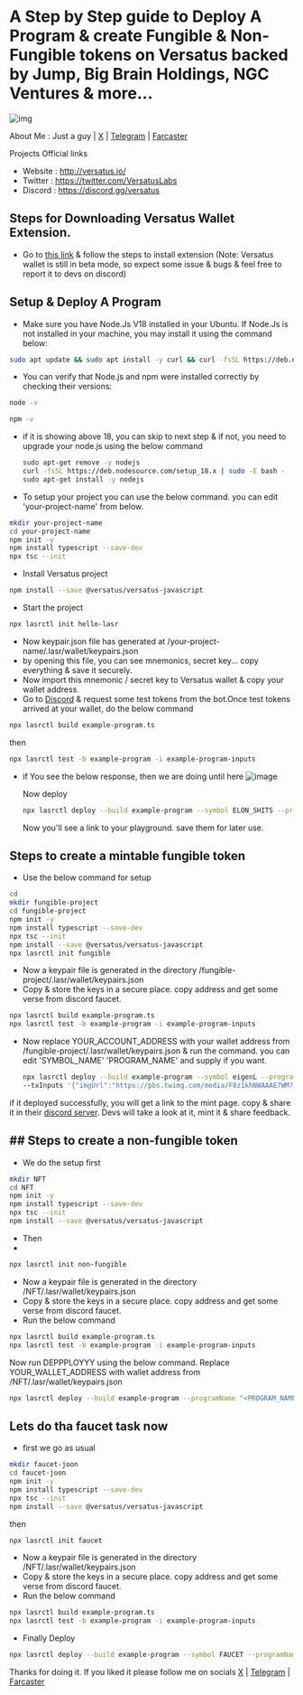 # A Step by Step guide to Deploy A Program & create Fungible & Non-Fungible tokens on Versatus backed by Jump, Big Brain Holdings, NGC Ventures & more...
![img](https://pbs.twimg.com/profile_banners/1465798967657209857/1695224624/1500x500)

About Me : Just a guy | [X](https://x.com/@bigiley) | [Telegram](https://t.me/johnw1k) | [Farcaster](https://warpcast.com/johnwick69)

Projects Official links
   - Website : http://versatus.io/
   - Twitter : https://twitter.com/VersatusLabs
   - Discord : https://discord.gg/versatus

## Steps for Downloading Versatus Wallet Extension.
   - Go to [this link](https://itero.plasmo.com/ext/omkbidglggpedccmhohmemehpghgidaj) & follow the steps to install extension (Note: Versatus wallet is still in beta mode, so expect some issue & bugs & feel free to report it to devs on discord)

## Setup & Deploy A Program

  - Make sure you have Node.Js V18 installed in your Ubuntu. If Node.Js is not installed in your machine, you may install it using the command below:

 ```sh
sudo apt update && sudo apt install -y curl && curl -fsSL https://deb.nodesource.com/setup_18.x | sudo -E bash - && sudo apt install -y nodejs
```
  
  -  You can verify that Node.js and npm were installed correctly by checking their versions:

```sh
node -v
```
  
  ```sh
npm -v
```
  
  - if it is showing above 18, you can skip to next step & if not, you need to upgrade your node.js using the below command  
    ```sh
    sudo apt-get remove -y nodejs
    curl -fsSL https://deb.nodesource.com/setup_18.x | sudo -E bash -
    sudo apt-get install -y nodejs
    ```
  
  - To setup your project you can use the below command. you can edit 'your-project-name' from below.

```sh
mkdir your-project-name
cd your-project-name
npm init -y
npm install typescript --save-dev
npx tsc --init
```
- Install Versatus project

```sh
npm install --save @versatus/versatus-javascript
```
- Start the project
```sh
npx lasrctl init hello-lasr
```
- Now keypair.json file has generated at /your-project-name/.lasr/wallet/keypairs.json
- by opening this file, you can see mnemonics, secret key... copy everything & save it securely.
- Now import this mnemonic / secret key to Versatus wallet & copy your wallet address.
- Go to [Discord](https://discord.com/channels/1034112774789414963/1228424731955433493) & request some test tokens from the bot.Once test tokens arrived at your wallet, do the below command
```sh
npx lasrctl build example-program.ts
```
then
```sh
npx lasrctl test -b example-program -i example-program-inputs
```
 - if You see the below response, then we are doing until here
    ![image](https://github.com/johnwick42in/versatus/assets/74258783/2c6d44d1-18e4-40b9-a321-362fd00d4b94)

   Now deploy
   ```sh
   npx lasrctl deploy --build example-program --symbol ELON_SHITS --programName ZKscem
   ```
   Now you'll see a link to your playground. save them for later use.

## Steps to create a mintable fungible token

- Use the below command for setup
```sh
cd
mkdir fungible-project
cd fungible-project
npm init -y
npm install typescript --save-dev
npx tsc --init
npm install --save @versatus/versatus-javascript
npx lasrctl init fungible
```
- Now a keypair file is generated in the directory /fungible-project/.lasr/wallet/keypairs.json
- Copy & store the keys in a secure place. copy address and get some verse from discord faucet.
```sh
npx lasrctl build example-program.ts
npx lasrctl test -b example-program -i example-program-inputs
```
- Now replace YOUR_ACCOUNT_ADDRESS with your wallet address from /fungible-project/.lasr/wallet/keypairs.json & run the command. you can edit 'SYMBOL_NAME' 'PROGRAM_NAME' and supply if you want.
  
  ```sh
  npx lasrctl deploy --build example-program --symbol eigenL --programName sreeramK --initializedSupply 6900000 --totalSupply 6900000 --recipientAddress YOUR_ACCOUNT_ADDRESS \
  --txInputs '{"imgUrl":"https://pbs.twimg.com/media/F8z1khNWAAAE7WM?format=jpg&name=900x900","paymentProgramAddress": "0x9f85fb953179fb2418faf4e5560c1ac3717e8c0f","conversionRate":"1"}'
  ```
 if it deployed successfully, you will get a link to the mint page. copy & share it in their [discord server](https://discord.com/channels/1034112774789414963/1034117763532337232). Devs will take a look at it, mint it & share feedback.

## ## Steps to create a non-fungible token
- We do the setup first
  
 ```sh
mkdir NFT
cd NFT
npm init -y
npm install typescript --save-dev
npx tsc --init
npm install --save @versatus/versatus-javascript
```
- Then
- 
```sh
npx lasrctl init non-fungible
```

- Now a keypair file is generated in the directory /NFT/.lasr/wallet/keypairs.json
- Copy & store the keys in a secure place. copy address and get some verse from discord faucet.
- Run the below command
```sh
npx lasrctl build example-program.ts
npx lasrctl test -b example-program -i example-program-inputs
```
Now run DEPPPLOYYY using the below command. Replace YOUR_WALLET_ADDRESS with wallet address from /NFT/.lasr/wallet/keypairs.json 

```sh
npx lasrctl deploy --build example-program --programName "<PROGRAM_NAME>" --symbol <SYMBOL_NAME> --initializedSupply 4 --totalSupply 4 --txInputs '{"imgUrl":"https://i.seadn.io/gcs/files/32d179f19a42ceed7b4727b70d3352bb.jpg?auto=format&dpr=1&w=3840","price":"1","paymentProgramAddress":"YOUR_WALLET_ADDRESS","imgUrls":["https://i.seadn.io/gcs/files/5c10e1bf3028476390a65d6726f5340e.jpg?auto=format&dpr=1&w=3840","https://i.seadn.io/s/raw/files/cafd1614da6255ee880254ce349ce866.png?auto=format&dpr=1&w=3840","https://i.seadn.io/gcs/files/6850a6abc69d80c905951316ceb5949b.jpg?auto=format&dpr=1&w=3840","https://i.seadn.io/s/raw/files/94df22c9da16faaf95494f745bcc3e85.png?auto=format&dpr=1&w=3840"],"collection":"batz"}'
```
## Lets do tha faucet task now
- first we go as usual
```sh
mkdir faucet-joon
cd faucet-joon
npm init -y
npm install typescript --save-dev
npx tsc --init
npm install --save @versatus/versatus-javascript
```
then
```sh
npx lasrctl init faucet
```
- Now a keypair file is generated in the directory /NFT/.lasr/wallet/keypairs.json
- Copy & store the keys in a secure place. copy address and get some verse from discord faucet.
- Run the below command
  
```sh
npx lasrctl build example-program.ts
npx lasrctl test -b example-program -i example-program-inputs
```
- Finally Deploy

```sh
npx lasrctl deploy --build example-program --symbol FAUCET --programName "Faucet me" --txInputs '{"imgUrl":"https://pbs.twimg.com/profile_images/1421740863139446787/huoxhEV3_400x400.jpg"}'
```
Thanks for doing it. If you liked it please follow me on socials  [X](https://x.com/@bigiley) | [Telegram](https://t.me/johnw1k) | [Farcaster](https://warpcast.com/johnwick69)
